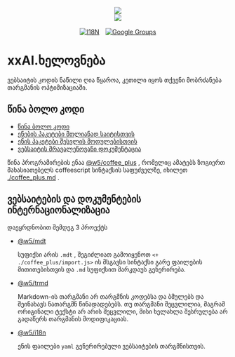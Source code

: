 <p align="center"><a href="https://xxai.art"><img src="https://cdn.jsdelivr.net/gh/xxai-art/doc/logo.svg"/></a><br/><a href="https://xxai.art"><img src="https://cdn.jsdelivr.net/gh/xxai-art/doc/xxai.svg"/></a></p><p align="center"><a href="https://github.com/xxai-art/doc#readme"><img alt="I18N" src="https://cdn.jsdelivr.net/gh/wactax/img/t.svg"/></a>　<a href="https://groups.google.com/u/0/g/xxai-art"><img alt="Google Groups" src="https://cdn.jsdelivr.net/gh/wactax/img/g-groups.svg"/></a></p>

# xxAI.ხელოვნება

ვებსაიტის კოდის ნაწილი ღია წყაროა, კეთილი იყოს თქვენი მობრძანება თარგმანის ოპტიმიზაციაში.

## წინა ბოლო კოდი

* [წინა ბოლო კოდი](https://github.com/xxai-art/web)
* [ენების პაკეტები მთლიანად საიტისთვის](https://github.com/xxai-art/web/tree/main/i18n)
* [ენის პაკეტები შესვლის მოდულებისთვის](https://github.com/wacpkg/user/tree/main/ui.i18n)
* [ვებსაიტის მრავალენოვანი დოკუმენტაცია](https://github.com/xxai-doc)

წინა პროგრამირების ენაა [@w5/coffee_plus](http://npmjs.com/@w5/coffee_plus) , რომელიც ამატებს ზოგიერთ მახასიათებელს coffeescript სინტაქსის საფუძველზე, იხილეთ [./coffee_plus.md](./coffee_plus.md) .

## ვებსაიტების და დოკუმენტების ინტერნაციონალიზაცია

დაეყრდნობით შემდეგ 3 პროექტს

* [@w5/mdt](https://www.npmjs.com/package/@w5/mdt)

  სუფიქსი არის `.mdt` , შეგიძლიათ გამოიყენოთ `<+ ./coffee_plus/import.js>` ის მსგავსი სინტაქსი გარე ფაილების მითითებისთვის და `.md` სუფიქსით მარკდაუს გენერირება.

* [@w5/trmd](https://www.npmjs.com/package/@w5/trmd)

  Markdown-ის თარგმანი არ თარგმნის კოდებსა და ბმულებს და შეინახავს ნათარგმნ წინადადებებს. თუ თარგმანი შეცვლილია, მაგრამ ორიგინალი ტექსტი არ არის შეცვლილი, მისი ხელახლა შესრულება არ გადაწერს თარგმანის მოდიფიკაციას.

* [@w5/i18n](https://www.npmjs.com/package/@w5/i18n)

  ენის ფაილები `yaml` გენერირებული ვებსაიტების თარგმნისთვის.
